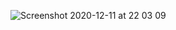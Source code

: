 ![Screenshot 2020-12-11 at 22 03 09](https://user-images.githubusercontent.com/63554567/101954918-36f93b00-3bfd-11eb-85b7-5d6494f324db.png)
